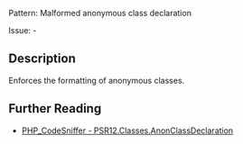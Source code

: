 Pattern: Malformed anonymous class declaration

Issue: -

## Description

Enforces the formatting of anonymous classes.

## Further Reading

* [PHP_CodeSniffer - PSR12.Classes.AnonClassDeclaration](https://github.com/PHPCSStandards/PHP_CodeSniffer/blob/master/src/Standards/PSR12/Sniffs/Classes/AnonClassDeclarationSniff.php)
